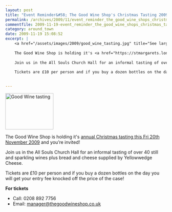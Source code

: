 ```yaml
---
layout: post
title: "Event Reminder&#58; The Good Wine Shop's Christmas Tasting 2009 "
permalink: /archives/2009/11/event_reminder_the_good_wine_shops_christmas_tasti.html
commentfile: 2009-11-19-event_reminder_the_good_wine_shops_christmas_tasti
category: around_town
date: 2009-11-19 15:08:52
excerpt: |
    <a href="/assets/images/2009/good_wine_tasting.jpg" title="See larger version of - Good Wine tasting"><img src="/assets/images/2009/good_wine_tasting_thumb.jpg" width="150" height="113" alt="Good Wine tasting" class="photo right" /></a>
    
    The Good Wine Shop is holding it's <a href="https://stmargarets.london/event/event/200705142317">annual Christmas tasting this Fri 20th November 2009</a> and you’re invited!
    
    Join us in the All Souls Church Hall for an informal tasting of over 40 still and sparkling wines plus bread and cheese supplied by Yellowwedge Cheese.
    
    Tickets are £10 per person and if you buy a dozen bottles on the day you will get your entry fee knocked off the price of the case! 
    

---
```


<a href="/assets/images/2009/good_wine_tasting.jpg" title="See larger version of - Good Wine tasting"><img src="/assets/images/2009/good_wine_tasting_thumb.jpg" width="150" height="113" alt="Good Wine tasting" class="photo right" /></a>

The Good Wine Shop is holding it's [annual Christmas tasting this Fri 20th November 2009](/event/event/200705142317) and you’re invited!

Join us in the All Souls Church Hall for an informal tasting of over 40 still and sparkling wines plus bread and cheese supplied by Yellowwedge Cheese.

Tickets are £10 per person and if you buy a dozen bottles on the day you will get your entry fee knocked off the price of the case!

**For tickets**

-   Call: 0208 892 7756
-   Email: <manager@thegoodwineshop.co.uk>

